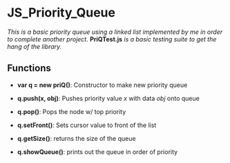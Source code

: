 # JS_Priority_Queue
*This is a basic priority queue using a linked list implemented by me in order to complete another project.*
**PriQTest.js** *is a basic testing suite to get the hang of the library.*

## Functions
- **var q = new priQ()**: Constructor to make new priority queue

- **q.push(x, obj)**: Pushes priority value *x* with data *obj* onto queue

- **q.pop()**: Pops the node w/ top priority

- **q.setFront()**: Sets cursor value to front of the list

- **q.getSize()**: returns the size of the queue

- **q.showQueue()**: prints out the queue in order of priority
